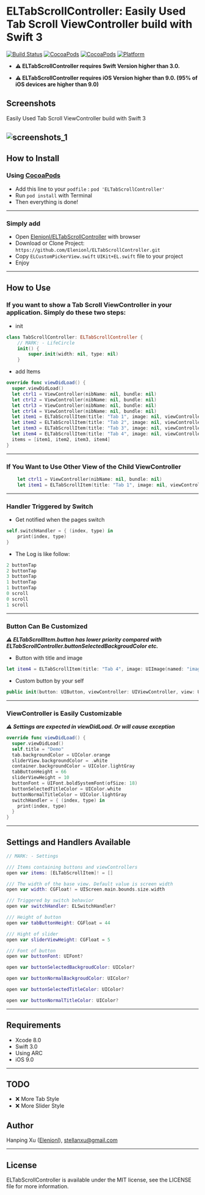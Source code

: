 ELTabScrollController: Easily Used Tab Scroll ViewController build with Swift 3
======================================

[![Build Status](https://travis-ci.org/Elenionl/ELTabScrollController.svg?branch=master)](https://travis-ci.org/Elenionl/ELTabScrollController)
[![CocoaPods](https://img.shields.io/cocoapods/v/ELTabScrollController.svg?style=flat)](https://cocoapods.org/pods/ELTabScrollController)
[![CocoaPods](https://img.shields.io/cocoapods/l/ELTabScrollController.svg?style=flat)](https://cocoapods.org/pods/ELTabScrollController)
[![Platform](https://img.shields.io/cocoapods/p/ELTabScrollController.svg?style=flat)](https://cocoapods.org/pods/ELTabScrollController)


* **:warning: ELTabScrollController requires Swift Version higher than 3.0.**


* **:warning: ELTabScrollController requires iOS Version higher than 9.0. (95% of iOS devices are higher than 9.0)**
<!-- ## 请点击[中文说明](https://github.com/Elenionl/ELTabScrollController/blob/master/README%20IN%20CHINESE.md) -->


## Screenshots
Easily Used Tab Scroll ViewController build with Swift 3


![screenshots_1](https://raw.githubusercontent.com/Elenionl/ELTabScrollController/master/screenshots/2017-04-23%2000.40.02.gif)
----------------------

## How to Install

### Using [CocoaPods](http://cocoapods.org)

* Add this line to your ``podfile`` :
``pod 'ELTabScrollController'``
* Run `pod install` with Terminal
* Then everything is done!
-----------------------
### Simply add

* Open [Elenionl/ELTabScrollController](https://github.com/Elenionl/ELTabScrollController) with browser
* Download or Clone Project: ``https://github.com/Elenionl/ELTabScrollController.git``
* Copy ``ELCustomPickerView.swift`` ``UIKit+EL.swift`` file to your project
* Enjoy
-------------

## How to Use

### If you want to show a Tab Scroll ViewController in your application. Simply do these two steps:
* init
```Swift
class TabScrollController: ELTabScrollController {
    // MARK: - LifeCircle
    init() {
        super.init(width: nil, type: nil)
    }
```
* add Items
```Swift
override func viewDidLoad() {
  super.viewDidLoad()
  let ctrl1 = ViewController(nibName: nil, bundle: nil)
  let ctrl2 = ViewController(nibName: nil, bundle: nil)
  let ctrl3 = ViewController(nibName: nil, bundle: nil)
  let ctrl4 = ViewController(nibName: nil, bundle: nil)
  let item1 = ELTabScrollItem(title: "Tab 1", image: nil, viewController: ctrl1, view: nil)
  let item2 = ELTabScrollItem(title: "Tab 2", image: nil, viewController: ctrl2, view: nil)
  let item3 = ELTabScrollItem(title: "Tab 3", image: nil, viewController: ctrl3, view: nil)
  let item4 = ELTabScrollItem(title: "Tab 4", image: nil, viewController: ctrl4, view: nil)
  items = [item1, item2, item3, item4]
}
```
----------------------
### If You Want to Use Other View of the Child ViewController

```Swift
    let ctrl1 = ViewController(nibName: nil, bundle: nil)
    let item1 = ELTabScrollItem(title: "Tab 1", image: nil, viewController: ctrl1, view: ctrl1.tableView)
```
--------------
### Handler Triggered by Switch

* Get notified when the pages switch
```Swift
self.switchHandler = { (index, type) in
    print(index, type)
}
```
* The Log is like follow:
```Swift
2 buttonTap
2 buttonTap
3 buttonTap
1 buttonTap
1 buttonTap
0 scroll
0 scroll
1 scroll
```
--------------------------
### Button Can Be Customized
***:warning: ELTabScrollItem.button has lower priority compared with ELTabScrollController.buttonSelectedBackgroudColor etc.***
* Button with title and image
```Swift
let item4 = ELTabScrollItem(title: "Tab 4", image: UIImage(named: "image"), viewController: ctrl4, view: nil)
```
* Custom button by your self
```Swift
public init(button: UIButton, viewController: UIViewController, view: UIView?)
```
--------------------
### ViewController is Easily Customizable
***:warning: Settings are expected in viewDidLoad. Or will cause exception***
```Swift
override func viewDidLoad() {
  super.viewDidLoad()
  self.title = "Demo"
  tab.backgroundColor = UIColor.orange
  sliderView.backgroundColor = .white
  container.backgroundColor = UIColor.lightGray
  tabButtonHeight = 66
  sliderViewHeight = 10
  buttonFont = UIFont.boldSystemFont(ofSize: 18)
  buttonSelectedTitleColor = UIColor.white
  buttonNormalTitleColor = UIColor.lightGray
  switchHandler = { (index, type) in
    print(index, type)
  }
}
```
-----------------
## Settings and Handlers Available

```Swift
// MARK: - Settings

/// Items containing buttons and viewControllers
open var items: [ELTabScrollItem]! = []

/// The width of the base view. Default value is screen width
open var width: CGFloat! = UIScreen.main.bounds.size.width

/// Triggered by switch behavior
open var switchHandler: ELSwitchHandler?

/// Height of button
open var tabButtonHeight: CGFloat = 44

/// Hight of slider
open var sliderViewHeight: CGFloat = 5

/// Font of button
open var buttonFont: UIFont?

open var buttonSelectedBackgroudColor: UIColor?

open var buttonNormalBackgroudColor: UIColor?

open var buttonSelectedTitleColor: UIColor?

open var buttonNormalTitleColor: UIColor?

```
------------
## Requirements

* Xcode 8.0
* Swift 3.0
* Using ARC
* iOS 9.0
--------------

## TODO

* ❌ More Tab Style
* ❌ More Slider Style

## Author

Hanping Xu ([Elenionl](https://github.com/Elenionl)), stellanxu@gmail.com


--------------------------
## License

ELTabScrollController is available under the MIT license, see the LICENSE file for more information.   
